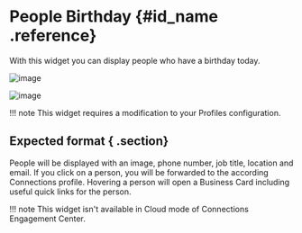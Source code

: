 # People Birthday {#id_name .reference}

With this widget you can display people who have a birthday today.

![image](images/image089.png)

![image](images/image090.png)

!!! note
    This widget requires a modification to your Profiles configuration.

## Expected format { .section}

People will be displayed with an image, phone number, job title, location and email. If you click on a person, you will be forwarded to the according Connections profile. Hovering a person will open a Business Card including useful quick links for the person.

!!! note
    This widget isn't available in Cloud mode of Connections Engagement Center.

